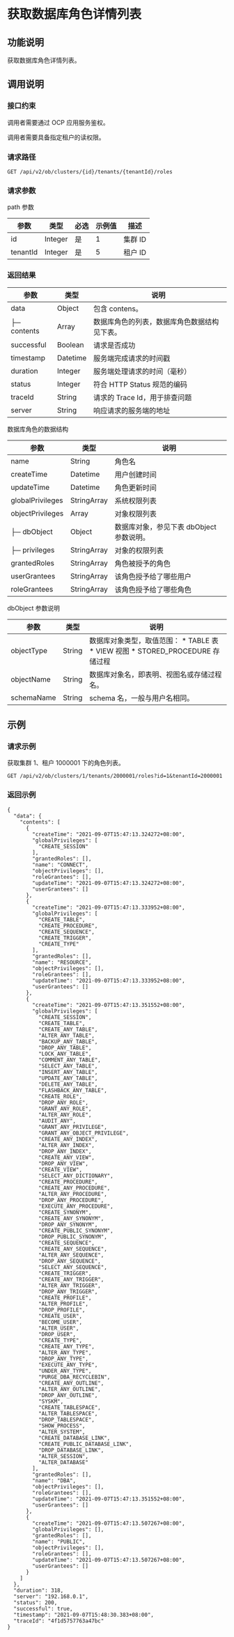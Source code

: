 获取数据库角色详情列表
================================



功能说明
-------------------------

获取数据库角色详情列表。

调用说明
-------------------------

### 接口约束

调用者需要通过 OCP 应用服务鉴权。

调用者需要具备指定租户的读权限。

### 请求路径

`GET /api/v2/ob/clusters/{id}/tenants/{tenantId}/roles`

### 请求参数

path 参数


|    参数    |   类型    | 必选 | 示例值 |  描述   |
|----------|---------|----|-----|-------|
| id       | Integer | 是  | 1   | 集群 ID |
| tenantId | Integer | 是  | 5   | 租户 ID |



### 返回结果



|     参数      |    类型    |           说明           |
|-------------|----------|------------------------|
| data        | Object   | 包含 contens。            |
| ├─ contents | Array    | 数据库角色的列表，数据库角色数据结构见下表。 |
| successful  | Boolean  | 请求是否成功                 |
| timestamp   | Datetime | 服务端完成请求的时间戳            |
| duration    | Integer  | 服务端处理请求的时间（毫秒）         |
| status      | Integer  | 符合 HTTP Status 规范的编码   |
| traceId     | String   | 请求的 Trace Id，用于排查问题    |
| server      | String   | 响应请求的服务端的地址            |



数据库角色的数据结构


|        参数        |     类型      |            说明             |
|------------------|-------------|---------------------------|
| name             | String      | 角色名                       |
| createTime       | Datetime    | 用户创建时间                    |
| updateTime       | Datetime    | 角色更新时间                    |
| globalPrivileges | StringArray | 系统权限列表                    |
| objectPrivileges | Array       | 对象权限列表                    |
| ├─ dbObject      | Object      | 数据库对象，参见下表 dbObject 参数说明。 |
| ├─ privileges    | StringArray | 对象的权限列表                   |
| grantedRoles     | StringArray | 角色被授予的角色                  |
| userGrantees     | StringArray | 该角色授予给了哪些用户               |
| roleGrantees     | StringArray | 该角色授予给了哪些角色               |



dbObject 参数说明


|     参数     |   类型   |                                                                                                               说明                                                                                                                |
|------------|--------|---------------------------------------------------------------------------------------------------------------------------------------------------------------------------------------------------------------------------------|
| objectType | String | 数据库对象类型，取值范围： * TABLE 表   * VIEW 视图    <!-- --> * STORED_PROCEDURE 存储过程    |
| objectName | String | 数据库对象名，即表明、视图名或存储过程名。                                                                                                                                                                                                           |
| schemaName | String | schema 名，一般与用户名相同。                                                                                                                                                                                                              |



示例
-----------------------

### 请求示例

获取集群 1、租户 1000001 下的角色列表。

`GET /api/v2/ob/clusters/1/tenants/2000001/roles?id=1&tenantId=2000001`

### 返回示例

```unknow
{
  "data": {
    "contents": [
      {
        "createTime": "2021-09-07T15:47:13.324272+08:00",
        "globalPrivileges": [
          "CREATE_SESSION"
        ],
        "grantedRoles": [],
        "name": "CONNECT",
        "objectPrivileges": [],
        "roleGrantees": [],
        "updateTime": "2021-09-07T15:47:13.324272+08:00",
        "userGrantees": []
      },
      {
        "createTime": "2021-09-07T15:47:13.333952+08:00",
        "globalPrivileges": [
          "CREATE_TABLE",
          "CREATE_PROCEDURE",
          "CREATE_SEQUENCE",
          "CREATE_TRIGGER",
          "CREATE_TYPE"
        ],
        "grantedRoles": [],
        "name": "RESOURCE",
        "objectPrivileges": [],
        "roleGrantees": [],
        "updateTime": "2021-09-07T15:47:13.333952+08:00",
        "userGrantees": []
      },
      {
        "createTime": "2021-09-07T15:47:13.351552+08:00",
        "globalPrivileges": [
          "CREATE_SESSION",
          "CREATE_TABLE",
          "CREATE_ANY_TABLE",
          "ALTER_ANY_TABLE",
          "BACKUP_ANY_TABLE",
          "DROP_ANY_TABLE",
          "LOCK_ANY_TABLE",
          "COMMENT_ANY_TABLE",
          "SELECT_ANY_TABLE",
          "INSERT_ANY_TABLE",
          "UPDATE_ANY_TABLE",
          "DELETE_ANY_TABLE",
          "FLASHBACK_ANY_TABLE",
          "CREATE_ROLE",
          "DROP_ANY_ROLE",
          "GRANT_ANY_ROLE",
          "ALTER_ANY_ROLE",
          "AUDIT_ANY",
          "GRANT_ANY_PRIVILEGE",
          "GRANT_ANY_OBJECT_PRIVILEGE",
          "CREATE_ANY_INDEX",
          "ALTER_ANY_INDEX",
          "DROP_ANY_INDEX",
          "CREATE_ANY_VIEW",
          "DROP_ANY_VIEW",
          "CREATE_VIEW",
          "SELECT_ANY_DICTIONARY",
          "CREATE_PROCEDURE",
          "CREATE_ANY_PROCEDURE",
          "ALTER_ANY_PROCEDURE",
          "DROP_ANY_PROCEDURE",
          "EXECUTE_ANY_PROCEDURE",
          "CREATE_SYNONYM",
          "CREATE_ANY_SYNONYM",
          "DROP_ANY_SYNONYM",
          "CREATE_PUBLIC_SYNONYM",
          "DROP_PUBLIC_SYNONYM",
          "CREATE_SEQUENCE",
          "CREATE_ANY_SEQUENCE",
          "ALTER_ANY_SEQUENCE",
          "DROP_ANY_SEQUENCE",
          "SELECT_ANY_SEQUENCE",
          "CREATE_TRIGGER",
          "CREATE_ANY_TRIGGER",
          "ALTER_ANY_TRIGGER",
          "DROP_ANY_TRIGGER",
          "CREATE_PROFILE",
          "ALTER_PROFILE",
          "DROP_PROFILE",
          "CREATE_USER",
          "BECOME_USER",
          "ALTER_USER",
          "DROP_USER",
          "CREATE_TYPE",
          "CREATE_ANY_TYPE",
          "ALTER_ANY_TYPE",
          "DROP_ANY_TYPE",
          "EXECUTE_ANY_TYPE",
          "UNDER_ANY_TYPE",
          "PURGE_DBA_RECYCLEBIN",
          "CREATE_ANY_OUTLINE",
          "ALTER_ANY_OUTLINE",
          "DROP_ANY_OUTLINE",
          "SYSKM",
          "CREATE_TABLESPACE",
          "ALTER_TABLESPACE",
          "DROP_TABLESPACE",
          "SHOW_PROCESS",
          "ALTER_SYSTEM",
          "CREATE_DATABASE_LINK",
          "CREATE_PUBLIC_DATABASE_LINK",
          "DROP_DATABASE_LINK",
          "ALTER_SESSION",
          "ALTER_DATABASE"
        ],
        "grantedRoles": [],
        "name": "DBA",
        "objectPrivileges": [],
        "roleGrantees": [],
        "updateTime": "2021-09-07T15:47:13.351552+08:00",
        "userGrantees": []
      },
      {
        "createTime": "2021-09-07T15:47:13.507267+08:00",
        "globalPrivileges": [],
        "grantedRoles": [],
        "name": "PUBLIC",
        "objectPrivileges": [],
        "roleGrantees": [],
        "updateTime": "2021-09-07T15:47:13.507267+08:00",
        "userGrantees": []
      }
    ]
  },
  "duration": 318,
  "server": "192.168.0.1",
  "status": 200,
  "successful": true,
  "timestamp": "2021-09-07T15:48:30.383+08:00",
  "traceId": "4f1d5757763a47bc"
}
```
